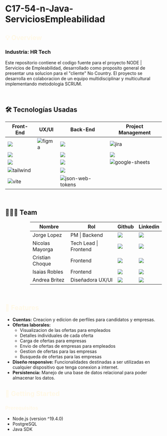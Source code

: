 <h1>C17-54-n-Java-ServiciosEmpleabilidad</h1>

<h2 style="color: #fff8e6;">💡 Overview</h2>
<h3><b>Industria:</b> HR Tech</h3>

<p>Este repositorio contiene el codigo fuente para el proyecto NODE | Servicios de Empleabilidad, desarrollado como proposito general de presentar una solucion para el "cliente" No Country. El proyecto se desarrolla en colaboracion de un equipo multidisciplinar y multicultural implementando metodologia SCRUM.</p>

<br/>

## 🛠️ Tecnologías Usadas

<table>
  <thead>
    <tr>
      <th>Front-End</th>
      <th>UX/UI</th>
      <th>Back-End</th>
      <th>Project Management</th>
    </tr>
  </thead>
  <tbody>
    <tr>
      <td>
        <img src="https://img.shields.io/badge/Next-black?style=for-the-badge&logo=next.js&logoColor=white">
      </td>
      <td>
        <img alt="figma" src="https://img.shields.io/badge/figma-%23F24E1E.svg?style=for-the-badge&logo=figma&logoColor=white">
      </td>
      <td>
        <img src="https://img.shields.io/badge/java-%23ED8B00.svg?style=for-the-badge&logo=openjdk&logoColor=white">
      </td>
      <td>
        <img alt="jira" src="https://img.shields.io/badge/jira-%230A0FFF.svg?style=for-the-badge&logo=jira&logoColor=white">
      </td>
    </tr>
    <tr>
      <td>
         <img src="https://img.shields.io/badge/react-%2320232a.svg?style=for-the-badge&logo=react&logoColor=%2361DAFB">
      </td>
      <td></td>
      <td>
      <img src="https://img.shields.io/badge/spring-%236DB33F.svg?style=for-the-badge&logo=spring&logoColor=white">
      </td>
      <td>
        <img src="https://img.shields.io/badge/docker-%230db7ed.svg?style=for-the-badge&logo=docker&logoColor=white"/>
      </td>
    </tr>
    <tr>
      <td>
         <img src="https://img.shields.io/badge/typescript-%23007ACC.svg?style=for-the-badge&logo=typescript&logoColor=white">
      </td>
      <td></td>
      <td>
        <img src="https://img.shields.io/badge/Gradle-02303A.svg?style=for-the-badge&logo=Gradle&logoColor=white">
      </td>
      <td>
        <img alt="google-sheets" src="https://img.shields.io/badge/git-%23F05033.svg?style=for-the-badge&logo=git&logoColor=white">
      </td>
    </tr>
    <tr>
      <td>
        <img alt="tailwind" src="https://img.shields.io/badge/SASS-hotpink.svg?style=for-the-badge&logo=SASS&logoColor=white">
      </td>
      <td></td>
      <td>
        <img src="https://img.shields.io/badge/postgres-%23316192.svg?style=for-the-badge&logo=postgresql&logoColor=white">
      </td>
      <td></td>
    </tr>
    <tr>
      <td>
        <img alt="vite" src="https://img.shields.io/badge/vite-%23646CFF.svg?style=for-the-badge&logo=vite&logoColor=white">
      </td>
      <td></td>
      <td>
        <img alt="json-web-tokens" src="https://img.shields.io/badge/JSON%20Web%20Tokens-%23000000?logo=json%20web%20tokens&logoColor=white">
      </td>
      <td></td>
    </tr>
  </tbody>
</table>
<br/>

<h2> 
  👨🏻‍💻 Team
</h2>

<dl>
  <dd>
    <dl>
      <dd>
        <table>
          <thead>
            <tr>
              <th>Nombre</th>
              <th>Rol</th>
              <th>Github</th>
               <th>Linkedin</th>
            </tr>
          </thead>
          <tbody>
            <tr>
              <td>Jorge Lopez</td>
               <td>PM | Backend</td>
              <td>
                <a href="https://github.com/j0rgel0">
                  <img src="https://img.shields.io/badge/github-%23121011.svg?&style=for-the-badge&logo=github&logoColor=white"/>
                </a>
              </td>
              <td>
                <a href="https://www.linkedin.com/in/jorgelopezvz/">
                  <img src="https://img.shields.io/badge/linkedin-%230A66C2.svg?&style=for-the-badge&logo=linkedin&logoColor=white"/>
                </a>
              </td>
            </tr>
            <tr>
              <td>Nicolas Mayorga</td>
               <td>Tech Lead | Frontend</td>
              <td>
                <a href="https://github.com/Git-Darkmoon">
                  <img src="https://img.shields.io/badge/github-%23121011.svg?&style=for-the-badge&logo=github&logoColor=white"/>
                </a>
              </td>
              <td>
                <a href="https://www.linkedin.com/in/nicol%C3%A1s-mayorga-7z0/">
                  <img src="https://img.shields.io/badge/linkedin-%230A66C2.svg?&style=for-the-badge&logo=linkedin&logoColor=white"/>
                </a>
              </td>
            </tr>
            <tr>
              <td>Cristian Choque</td>
              <td>Frontend</td>
              <td>
                <a href="https://github.com/cecc9">
                  <img src="https://img.shields.io/badge/github-%23121011.svg?&style=for-the-badge&logo=github&logoColor=white"/>
                </a>
              </td>
              <td>
                <a href="https://www.linkedin.com/in/cristian-choque/">
                  <img src="https://img.shields.io/badge/linkedin-%230A66C2.svg?&style=for-the-badge&logo=linkedin&logoColor=white"/>
                </a>
              </td>
            </tr>
            <tr>
              <td>Isaias Robles</td>
               <td>Frontend</td>
              <td>
                <a href="https://github.com/isak4567">
                  <img src="https://img.shields.io/badge/github-%23121011.svg?&style=for-the-badge&logo=github&logoColor=white"/>
                </a>
              </td>
              <td>
                <a href="https://www.linkedin.com/in/isa%C3%ADas-robles-vega-9b4b87220/">
                  <img src="https://img.shields.io/badge/linkedin-%230A66C2.svg?&style=for-the-badge&logo=linkedin&logoColor=white"/>
                </a>
              </td>
            </tr>
            <tr>
              <td>Andrea Britez</td>
               <td>Diseñadora UX/UI</td>
              <td>
                <a href="https://www.behance.net/gallery/177017001/Edesur-Rediseno-UX-UI">
                  <img src="https://img.shields.io/badge/Behance-1769ff?style=for-the-badge&logo=behance&logoColor=white"/>
                </a>
              </td>
              <td>
                <a href="https://www.linkedin.com/in/andrea-belen-britez-142872ab/">
                  <img src="https://img.shields.io/badge/linkedin-%230A66C2.svg?&style=for-the-badge&logo=linkedin&logoColor=white"/>
                </a>
              </td>
            </tr>
          </tbody>
        </table>
      </dd>
    </dl>
  </dd>    
 <br/>
<h2 style="color: #fff8e6;">💎 Features</h2>

<ul>
  <li><b>Cuentas:</b> Creacion y edicion de perfiles para candidatos y empresas.</i></li>
  <li><b>Ofertas laborales: </b>
    <ul>
      <li>Visualizacion de las ofertas para empleados </li>
      <li>Detalles individuales de cada oferta </li>
      <li>Carga de ofertas para empresas </li>
      <li>Envio de ofertas de empresas para empleados </li>
      <li>Gestion de ofertas para las empresas </li>
      <li>Busqueda de ofertas para las empresas </li>
      </ul>
  </li>
  <li><b>Diseño responsive:</b> Funcionalidades destinadas a ser utilizadas en cualquier dispositivo que tenga conexion a internet.</i></li>
  <li><b>Persistencia:</b> Manejo de una base de datos relacional para poder almacenar los datos.</li>
</ul>

<h2 style="color: #fff8e6;">🎉 Getting Started</h2>

<h3 style="color: #fff8e6;">Prerequisitos</h3>

<ul>
  <li>Node.js (version ^19.4.0)</li>
  <li>PostgreSQL</li>
  <li>Java SDK</li>
</ul>

